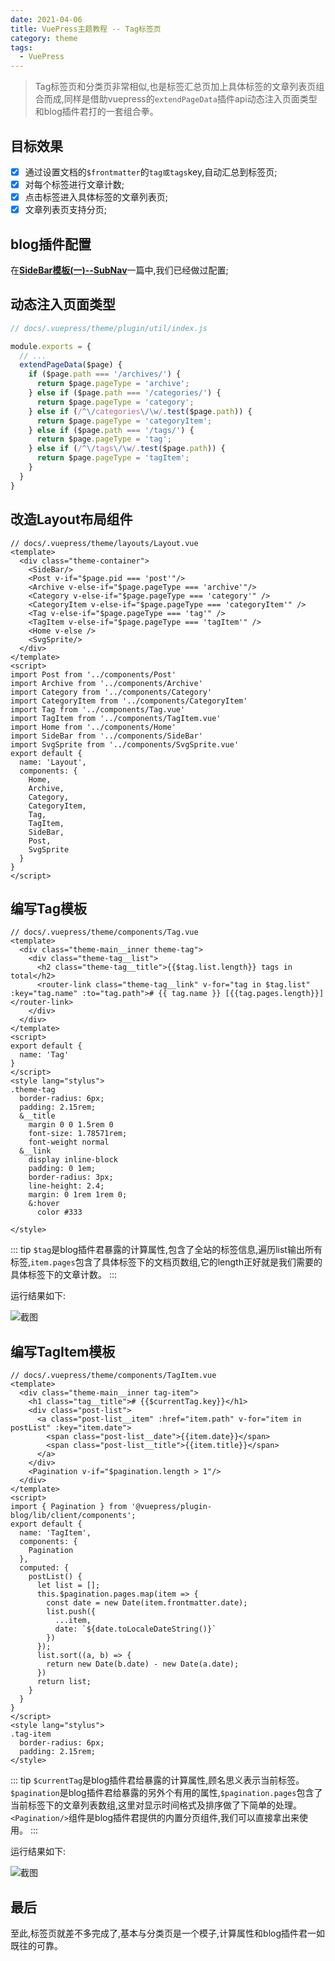 ```yaml
---
date: 2021-04-06
title: VuePress主题教程 -- Tag标签页
category: theme
tags:
  - VuePress
---
```


> Tag标签页和分类页非常相似,也是标签汇总页加上具体标签的文章列表页组合而成,同样是借助vuepress的`extendPageData`插件api动态注入页面类型和blog插件君打的一套组合拳。

<!-- more -->

## 目标效果

- [x] 通过设置文档的`$frontmatter`的`tag或tags`key,自动汇总到标签页;
- [x] 对每个标签进行文章计数;
- [x] 点击标签进入具体标签的文章列表页;
- [x] 文章列表页支持分页;

## blog插件配置

在[**SideBar模板(一)--SubNav**](/post/2021/03/11/theme-learning-subnav.html)一篇中,我们已经做过配置;

## 动态注入页面类型

``` js {12-16}
// docs/.vuepress/theme/plugin/util/index.js

module.exports = {
  // ...
  extendPageData($page) {
    if ($page.path === '/archives/') {
      return $page.pageType = 'archive';
    } else if ($page.path === '/categories/') {
      return $page.pageType = 'category';
    } else if (/^\/categories\/\w/.test($page.path)) {
      return $page.pageType = 'categoryItem';
    } else if ($page.path === '/tags/') {
      return $page.pageType = 'tag';
    } else if (/^\/tags\/\w/.test($page.path)) {
      return $page.pageType = 'tagItem';
    }
  }
}
```

## 改造Layout布局组件

``` vue {9,10,20,21,32,33}
// docs/.vuepress/theme/layouts/Layout.vue
<template>
  <div class="theme-container">
    <SideBar/>
    <Post v-if="$page.pid === 'post'"/>
    <Archive v-else-if="$page.pageType === 'archive'"/>
    <Category v-else-if="$page.pageType === 'category'" />
    <CategoryItem v-else-if="$page.pageType === 'categoryItem'" />
    <Tag v-else-if="$page.pageType === 'tag'" />
    <TagItem v-else-if="$page.pageType === 'tagItem'" />
    <Home v-else />
    <SvgSprite/>
  </div>
</template>
<script>
import Post from '../components/Post'
import Archive from '../components/Archive'
import Category from '../components/Category'
import CategoryItem from '../components/CategoryItem'
import Tag from '../components/Tag.vue'
import TagItem from '../components/TagItem.vue'
import Home from '../components/Home'
import SideBar from '../components/SideBar'
import SvgSprite from '../components/SvgSprite.vue'
export default {
  name: 'Layout',
  components: {
    Home,
    Archive,
    Category,
    CategoryItem,
    Tag,
    TagItem,
    SideBar,
    Post,
    SvgSprite
  }
}
</script>
```


## 编写Tag模板

``` vue
// docs/.vuepress/theme/components/Tag.vue
<template>
  <div class="theme-main__inner theme-tag">
    <div class="theme-tag__list">
      <h2 class="theme-tag__title">{{$tag.list.length}} tags in total</h2>
      <router-link class="theme-tag__link" v-for="tag in $tag.list" :key="tag.name" :to="tag.path"># {{ tag.name }} [{{tag.pages.length}}]</router-link>
    </div>
  </div>
</template>
<script>
export default {
  name: 'Tag'
}
</script>
<style lang="stylus">
.theme-tag
  border-radius: 6px;
  padding: 2.15rem;
  &__title
    margin 0 0 1.5rem 0
    font-size: 1.78571rem;
    font-weight normal
  &__link
    display inline-block
    padding: 0 1em;
    border-radius: 3px;
    line-height: 2.4;
    margin: 0 1rem 1rem 0;
    &:hover
      color #333
  
</style>
```

::: tip
`$tag`是blog插件君暴露的计算属性,包含了全站的标签信息,遍历list输出所有标签,`item.pages`包含了具体标签下的文档页数组,它的length正好就是我们需要的具体标签下的文章计数。
:::


运行结果如下:

![截图](https://80shuo.com/images/learning/tag.png)

## 编写TagItem模板

``` vue
// docs/.vuepress/theme/components/TagItem.vue
<template>
  <div class="theme-main__inner tag-item">
    <h1 class="tag__title"># {{$currentTag.key}}</h1>
    <div class="post-list">
      <a class="post-list__item" :href="item.path" v-for="item in postList" :key="item.date">
        <span class="post-list__date">{{item.date}}</span>
        <span class="post-list__title">{{item.title}}</span>
      </a>
    </div>
    <Pagination v-if="$pagination.length > 1"/>
  </div>
</template>
<script>
import { Pagination } from '@vuepress/plugin-blog/lib/client/components';
export default {
  name: 'TagItem',
  components: {
    Pagination
  },
  computed: {
    postList() {
      let list = [];
      this.$pagination.pages.map(item => {
        const date = new Date(item.frontmatter.date);
        list.push({
          ...item,
          date: `${date.toLocaleDateString()}`
        })
      });
      list.sort((a, b) => {
        return new Date(b.date) - new Date(a.date);
      })
      return list;
    }
  }
}
</script>
<style lang="stylus">
.tag-item
  border-radius: 6px;
  padding: 2.15rem;
</style>
```

::: tip
`$currentTag`是blog插件君给暴露的计算属性,顾名思义表示当前标签。`$pagination`是blog插件君给暴露的另外个有用的属性,`$pagination.pages`包含了当前标签下的文章列表数组,这里对显示时间格式及排序做了下简单的处理。`<Pagination/>`组件是blog插件君提供的内置分页组件,我们可以直接拿出来使用。
:::

运行结果如下:

![截图](https://80shuo.com/images/learning/tag-item.png)

## 最后

至此,标签页就差不多完成了,基本与分类页是一个模子,计算属性和blog插件君一如既往的可靠。